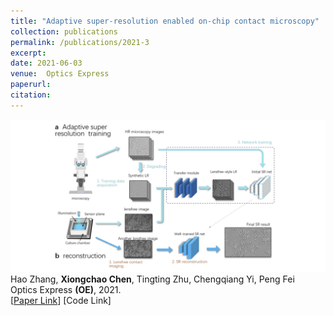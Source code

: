 ```yaml
---
title: "Adaptive super-resolution enabled on-chip contact microscopy"
collection: publications
permalink: /publications/2021-3
excerpt: 
date: 2021-06-03
venue:  Optics Express
paperurl:  
citation: 
---
```

![](../figures/2021-OE-Zhang.png)  
Hao Zhang, **Xiongchao Chen**, Tingting Zhu, Chengqiang Yi, Peng Fei  
Optics Express **(OE)**, 2021.  
[[Paper Link](https://opg.optica.org/OE/fulltext.cfm?uri=oe-29-20-31754)]
[Code Link]  


